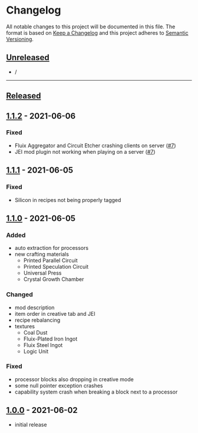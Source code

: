 # Changelog
All notable changes to this project will be documented in this file.
The format is based on [Keep a Changelog][keep a changelog] and this project adheres to [Semantic Versioning][semantic versioning].

## [Unreleased]

- /

---

## [Released]

## [1.1.2] - 2021-06-06

### Fixed
- Fluix Aggregator and Circuit Etcher crashing clients on server ([#7])
- JEI mod plugin not working when playing on a server ([#7])

<!-- Links -->
[#7]: https://github.com/RLNT/minecraft_lazierae2/issues/7


## [1.1.1] - 2021-06-05

### Fixed
- Silicon in recipes not being properly tagged


## [1.1.0] - 2021-06-05

### Added
- auto extraction for processors
- new crafting materials
  - Printed Parallel Circuit
  - Printed Speculation Circuit
  - Universal Press
  - Crystal Growth Chamber

### Changed
- mod description
- item order in creative tab and JEI
- recipe rebalancing
- textures
  - Coal Dust
  - Fluix-Plated Iron Ingot
  - Fluix Steel Ingot
  - Logic Unit

### Fixed
- processor blocks also dropping in creative mode
- some null pointer exception crashes
- capability system crash when breaking a block next to a processor


## [1.0.0] - 2021-06-02
- initial release


<!-- Links -->
[keep a changelog]: https://keepachangelog.com/
[semantic versioning]: https://semver.org/

<!-- Versions -->
[unreleased]: https://github.com/RLNT/minecraft_lazierae2/compare/v1.16-1.0.0...HEAD
[released]: https://github.com/RLNT/minecraft_lazierae2/releases
[1.1.2]: https://github.com/RLNT/minecraft_lazierae2/compare/v1.16-1.1.1..v1.16-1.1.2
[1.1.1]: https://github.com/RLNT/minecraft_lazierae2/compare/v1.16-1.1.0..v1.16-1.1.1
[1.1.0]: https://github.com/RLNT/minecraft_lazierae2/compare/v1.16-1.0.0..v1.16-1.1.0
[1.0.0]: https://github.com/RLNT/minecraft_lazierae2/releases/v1.16-1.0.0

